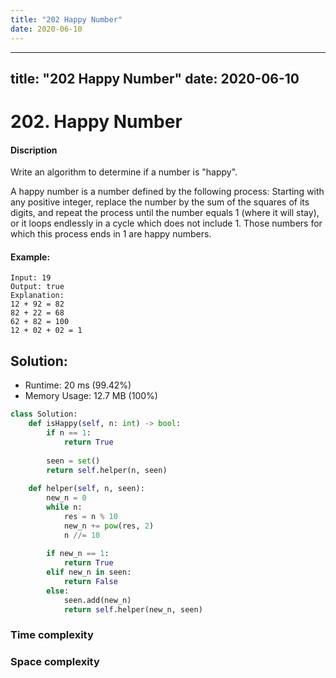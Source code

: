 ```yaml
---
title: "202 Happy Number"
date: 2020-06-10
---
```


---
title: "202 Happy Number"
date: 2020-06-10
---

# 202. Happy Number

#### Discription

Write an algorithm to determine if a number is "happy".

A happy number is a number defined by the following process: Starting with any positive integer, replace the number by the sum of the squares of its digits, and repeat the process until the number equals 1 (where it will stay), or it loops endlessly in a cycle which does not include 1. Those numbers for which this process ends in 1 are happy numbers.

#### Example:

```
Input: 19
Output: true
Explanation: 
12 + 92 = 82
82 + 22 = 68
62 + 82 = 100
12 + 02 + 02 = 1
```

## Solution:

- Runtime: 20 ms (99.42%)
- Memory Usage: 12.7 MB (100%)

```python
class Solution:
    def isHappy(self, n: int) -> bool:
        if n == 1:
            return True
        
        seen = set()
        return self.helper(n, seen)
        
    def helper(self, n, seen):
        new_n = 0
        while n:
            res = n % 10
            new_n += pow(res, 2)
            n //= 10
        
        if new_n == 1:
            return True
        elif new_n in seen:
            return False
        else:
            seen.add(new_n)
            return self.helper(new_n, seen)
```

### Time complexity

### Space complexity
